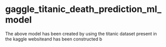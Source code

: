# gaggle_titanic_death_prediction_ml_model
The above model has been created by using the titanic dataset present in the kaggle websiteand has been constructed b
